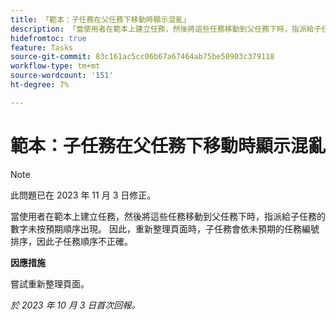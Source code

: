 ```yaml
---
title: 「範本：子任務在父任務下移動時顯示混亂」
description: 「當使用者在範本上建立任務，然後將這些任務移動到父任務下時，指派給子任務的數字未按預期順序出現。 因此，重新整理頁面時，子任務會依未預期的任務編號排序，因此子任務順序不正確。」
hidefromtoc: true
feature: Tasks
source-git-commit: 83c161ac5cc06b67a67464ab75be50903c379118
workflow-type: tm+mt
source-wordcount: '151'
ht-degree: 7%

---
```



# 範本：子任務在父任務下移動時顯示混亂

>[!NOTE]
>
>此問題已在 2023 年 11 月 3 日修正。

當使用者在範本上建立任務，然後將這些任務移動到父任務下時，指派給子任務的數字未按預期順序出現。 因此，重新整理頁面時，子任務會依未預期的任務編號排序，因此子任務順序不正確。

**因應措施**

嘗試重新整理頁面。

_於 2023 年 10 月 3 日首次回報。_

